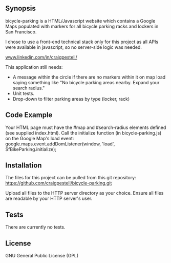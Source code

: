 ## Synopsis

bicycle-parking is a HTML/Javascript website which contains a Google Maps populated with markers for all bicycle parking racks and lockers in San Francisco.

I chose to use a front-end technical stack only for this project as all APIs were available in javascript, so no server-side logic was needed.

www.linkedin.com/in/craigpestell/

This application still needs:

- A message within the circle if there are no markers within it on map load saying something like "No bicycle parking areas nearby.  Expand your search radius."
- Unit tests.
- Drop-down to filter parking areas by type (locker, rack)

## Code Example

Your HTML page must have the #map and #search-radius elements defined (see supplied index.html).
Call the initialize function (in bicycle-parking.js) on the Google Map's load event:
google.maps.event.addDomListener(window, 'load', SfBikeParking.initialize);

## Installation

The files for this project can be pulled from this git repository: https://github.com/craigpestell/bicycle-parking.git

Upload all files to the HTTP server directory as your choice.  Ensure all files are readable by your HTTP server's user.

## Tests

There are currently no tests.

## License

GNU General Public License (GPL)
